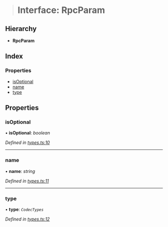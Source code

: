 > # Interface: RpcParam

## Hierarchy

* **RpcParam**

## Index

### Properties

* [isOptional](_types_.rpcparam.md#isoptional)
* [name](_types_.rpcparam.md#name)
* [type](_types_.rpcparam.md#type)

## Properties

###  isOptional

• **isOptional**: *boolean*

*Defined in [types.ts:10](https://github.com/polkadot-js/api/blob/5e0f62c/packages/type-jsonrpc/src/types.ts#L10)*

___

###  name

• **name**: *string*

*Defined in [types.ts:11](https://github.com/polkadot-js/api/blob/5e0f62c/packages/type-jsonrpc/src/types.ts#L11)*

___

###  type

• **type**: *`CodecTypes`*

*Defined in [types.ts:12](https://github.com/polkadot-js/api/blob/5e0f62c/packages/type-jsonrpc/src/types.ts#L12)*